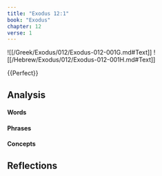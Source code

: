 ```yaml
---
title: "Exodus 12:1"
book: "Exodus"
chapter: 12
verse: 1
---
```

![[/Greek/Exodus/012/Exodus-012-001G.md#Text]]
![[/Hebrew/Exodus/012/Exodus-012-001H.md#Text]]

{{Perfect}}

## Analysis

#### Words

#### Phrases

#### Concepts

## Reflections
